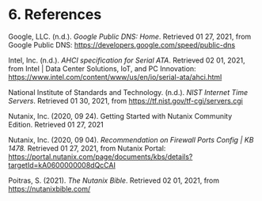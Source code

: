# 6. References

Google, LLC. (n.d.). _Google Public DNS: Home_. Retrieved 01 27, 2021, from Google Public DNS:                      https://developers.google.com/speed/public-dns

Intel, Inc. (n.d.). _AHCI specification for Serial ATA_. Retrieved 02 01, 2021, from Intel | Data Center Solutions, IoT, and PC Innovation: https://www.intel.com/content/www/us/en/io/serial-ata/ahci.html

National Institute of Standards and Technology. (n.d.). _NIST Internet Time Servers_. Retrieved 01 30, 2021, from https://tf.nist.gov/tf-cgi/servers.cgi

Nutanix, Inc. (2020, 09 24). Getting Started with Nutanix Community Edition. Retrieved 01 27, 2021

Nutanix, Inc. (2020, 09 04). _Recommendation on Firewall Ports Config | KB 1478._ Retrieved 01 27, 2021, from Nutanix Portal: https://portal.nutanix.com/page/documents/kbs/details?targetId=kA0600000008dQcCAI

Poitras, S. (2021). _The Nutanix Bible_. Retrieved 02 01, 2021, from https://nutanixbible.com/
